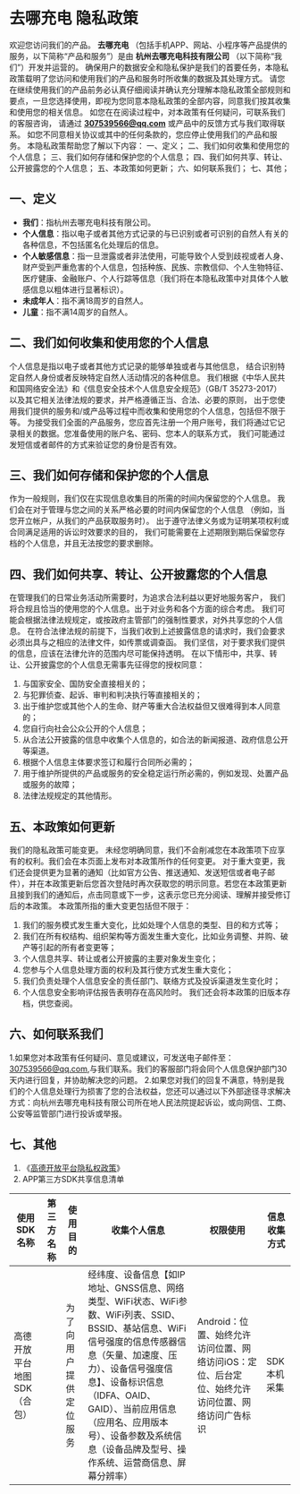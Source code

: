 # 去哪充电 隐私政策
欢迎您访问我们的产品。 **去哪充电** （包括手机APP、网站、小程序等产品提供的服务，以下简称“产品和服务”）是由 **杭州去哪充电科技有限公司** （以下简称“我们”）开发并运营的。 确保用户的数据安全和隐私保护是我们的首要任务，本隐私政策载明了您访问和使用我们的产品和服务时所收集的数据及其处理方式。
请您在继续使用我们的产品前务必认真仔细阅读并确认充分理解本隐私政策全部规则和要点，一旦您选择使用，即视为您同意本隐私政策的全部内容，同意我们按其收集和使用您的相关信息。 如您在在阅读过程中，对本政策有任何疑问，可联系我们的客服咨询， 请通过 **307539566@qq.com** 或产品中的反馈方式与我们取得联系。 如您不同意相关协议或其中的任何条款的，您应停止使用我们的产品和服务。
本隐私政策帮助您了解以下内容：
一、定义；
二、我们如何收集和使用您的个人信息；
三、我们如何存储和保护您的个人信息；
四、我们如何共享、转让、公开披露您的个人信息；
五、本政策如何更新；
六、如何联系我们；
七、其他；
## 一、定义
- **我们**：指杭州去哪充电科技有限公司。
- **个人信息**：指以电子或者其他方式记录的与已识别或者可识别的自然人有关的各种信息，不包括匿名化处理后的信息。 
- **个人敏感信息**：指一旦泄露或者非法使用，可能导致个人受到歧视或者人身、财产受到严重危害的个人信息，包括种族、民族、宗教信仰、个人生物特征、医疗健康、金融账户、个人行踪等信息（我们将在本隐私政策中对具体个人敏感信息以粗体进行显著标识）。 
- **未成年人**：指不满18周岁的自然人。 
- **儿童**：指不满14周岁的自然人。
## 二、我们如何收集和使用您的个人信息
个人信息是指以电子或者其他方式记录的能够单独或者与其他信息， 结合识别特定自然人身份或者反映特定自然人活动情况的各种信息。 我们根据《中华人民共和国网络安全法》和《信息安全技术个人信息安全规范》（GB/T 35273-2017） 以及其它相关法律法规的要求，并严格遵循正当、合法、必要的原则， 出于您使用我们提供的服务和/或产品等过程中而收集和使用您的个人信息，包括但不限于等。
为接受我们全面的产品服务，您应首先注册一个用户账号，我们将通过它记录相关的数据。您准备使用的账户名、密码、您本人的联系方式， 我们可能通过发短信或者邮件的方式来验证您的身份是否有效。
## 三、我们如何存储和保护您的个人信息
作为一般规则，我们仅在实现信息收集目的所需的时间内保留您的个人信息。 我们会在对于管理与您之间的关系严格必要的时间内保留您的个人信息 （例如，当您开立帐户，从我们的产品获取服务时）。 出于遵守法律义务或为证明某项权利或合同满足适用的诉讼时效要求的目的， 我们可能需要在上述期限到期后保留您存档的个人信息，并且无法按您的要求删除。
## 四、我们如何共享、转让、公开披露您的个人信息
在管理我们的日常业务活动所需要时，为追求合法利益以更好地服务客户， 我们将合规且恰当的使用您的个人信息。出于对业务和各个方面的综合考虑。
我们可能会根据法律法规规定，或按政府主管部门的强制性要求，对外共享您的个人信息。 在符合法律法规的前提下，当我们收到上述披露信息的请求时，我们会要求必须出具与之相应的法律文件，如传票或调查函。 我们坚信，对于要求我们提供的信息，应该在法律允许的范围内尽可能保持透明。
在以下情形中，共享、转让、公开披露您的个人信息无需事先征得您的授权同意：
1. 与国家安全、国防安全直接相关的； 
2. 与犯罪侦查、起诉、审判和判决执行等直接相关的； 
3. 出于维护您或其他个人的生命、财产等重大合法权益但又很难得到本人同意的； 
4. 您自行向社会公众公开的个人信息； 
5. 从合法公开披露的信息中收集个人信息的，如合法的新闻报道、政府信息公开等渠道。 
6. 根据个人信息主体要求签订和履行合同所必需的； 
7. 用于维护所提供的产品或服务的安全稳定运行所必需的，例如发现、处置产品或服务的故障； 
8. 法律法规规定的其他情形。
## 五、本政策如何更新
我们的隐私政策可能变更。
未经您明确同意，我们不会削减您在本政策项下应享有的权利。我们会在本页面上发布对本政策所作的任何变更。
对于重大变更，我们还会提供更为显著的通知（比如官方公告、推送通知、发送短信或者电子邮件），并在本政策更新后您首次登陆时再次获取您的明示同意。若您在本政策更新且接到我们的通知后，点击同意或下一步，这表示您已充分阅读、理解并接受修订后的本政策。
本政策所指的重大变更包括但不限于：
1. 我们的服务模式发生重大变化，比如处理个人信息的类型、目的和方式等； 
2. 我们在所有权结构、组织架构等方面发生重大变化，比如业务调整、并购、破产等引起的所有者变更等； 
3. 个人信息共享、转让或者公开披露的主要对象发生变化； 
4. 您参与个人信息处理方面的权利及其行使方式发生重大变化； 
5. 我们负责处理个人信息安全的责任部门、联络方式及投诉渠道发生变化时； 
6. 个人信息安全影响评估报告表明存在高风险时。
我们还会将本政策的旧版本存档，供您查阅。
## 六、如何联系我们
1.如果您对本政策有任何疑问、意见或建议，可发送电子邮件至：307539566@qq.com,与我们联系。我们的客服部门将会同个人信息保护部门30天内进行回复，并协助解决您的问题。
2.如果您对我们的回复不满意，特别是我们的个人信息处理行为损害了您的合法权益，您还可以通过以下外部途径寻求解决方式：向杭州去哪充电科技有限公司所在地人民法院提起诉讼，或向网信、工商、公安等监管部门进行投诉或举报。
## 七、其他
1. 《[高德开放平台隐私权政策](https://lbs.amap.com/pages/privacy/)》
2. APP第三方SDK共享信息清单

| 使用SDK名称                 | 第三方名称 | 使用目的               | 收集个人信息                                                 | 权限使用                                                     | 信息收集方式 |
| --------------------------- | ---------- | ---------------------- | ------------------------------------------------------------ | ------------------------------------------------------------ | ------------ |
| 高德开放平台地图SDK（合包） |            | 为了向用户提供定位服务 | 经纬度、设备信息【如IP 地址、GNSS信息、网络类型、WiFi状态、WiFi参数、WiFi列表、SSID、BSSID、基站信息、WiFi信号强度的信息传感器信息（矢量、加速度、压力）、设备信号强度信息】、设备标识信息（IDFA、OAID、GAID）、当前应用信息（应用名、应用版本号）、设备参数及系统信息（设备品牌及型号、操作系统、运营商信息、屏幕分辨率） | Android：位置、始终允许访问位置、网络访问iOS：定位、后台定位、始终允许访问位置、网络访问广告标识 | SDK本机采集  |
